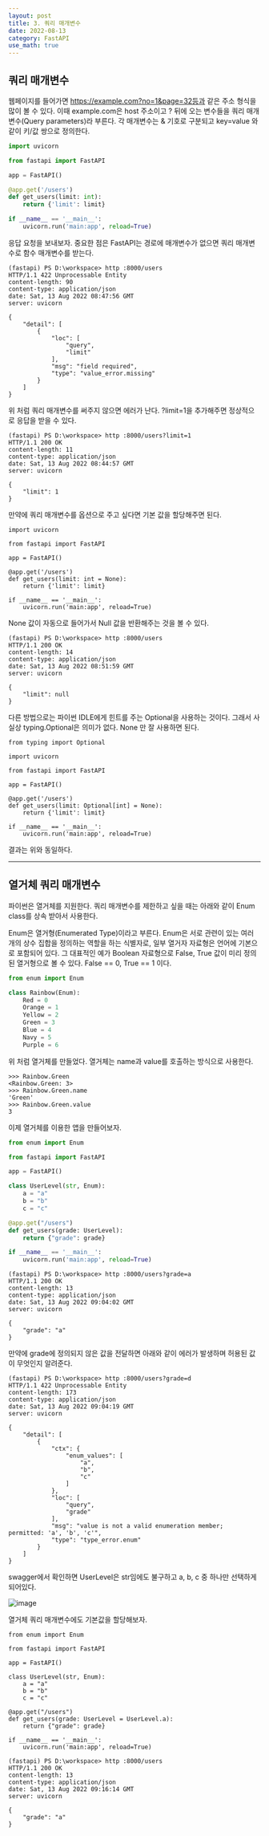 ```yaml
---
layout: post
title: 3. 쿼리 매개변수
date: 2022-08-13
category: FastAPI
use_math: true
---
```



## 쿼리 매개변수 

웹페이지를 들어가면 https://example.com?no=1&page=32등과 같은 주소 형식을 많이 볼 수 있다. 이때 example.com은 host 주소이고 ? 뒤에 오는 변수들을 쿼리 매개변수(Query parameters)라 부른다. 각 매개변수는 & 기호로 구분되고 key=value 와 같이 키/값 쌍으로 정의한다.


```python
import uvicorn

from fastapi import FastAPI

app = FastAPI() 

@app.get('/users')
def get_users(limit: int):
    return {'limit': limit}

if __name__ == '__main__':
    uvicorn.run('main:app', reload=True)
```

응답 요청을 보내보자. 중요한 점은 FastAPI는 경로에 매개변수가 없으면 쿼리 매개변수로 함수 매개변수를 받는다. 

```
(fastapi) PS D:\workspace> http :8000/users
HTTP/1.1 422 Unprocessable Entity
content-length: 90
content-type: application/json
date: Sat, 13 Aug 2022 08:47:56 GMT
server: uvicorn

{
    "detail": [
        {
            "loc": [
                "query",
                "limit"
            ],
            "msg": "field required",
            "type": "value_error.missing"
        }
    ]
}
```

위 처럼 쿼리 매개변수를 써주지 않으면 에러가 난다. ?limit=1을 추가해주면 정상적으로 응답을 받을 수 있다. 

```
(fastapi) PS D:\workspace> http :8000/users?limit=1
HTTP/1.1 200 OK
content-length: 11
content-type: application/json
date: Sat, 13 Aug 2022 08:44:57 GMT
server: uvicorn

{
    "limit": 1
}
```

만약에 쿼리 매개변수를 옵션으로 주고 싶다면 기본 값을 할당해주면 된다. 

```
import uvicorn

from fastapi import FastAPI

app = FastAPI() 

@app.get('/users')
def get_users(limit: int = None):
    return {'limit': limit}

if __name__ == '__main__':
    uvicorn.run('main:app', reload=True)
```

None 값이 자동으로 들어가서 Null 값을 반환해주는 것을 볼 수 있다.  

```
(fastapi) PS D:\workspace> http :8000/users                                       
HTTP/1.1 200 OK
content-length: 14
content-type: application/json
date: Sat, 13 Aug 2022 08:51:59 GMT      
server: uvicorn

{
    "limit": null
}
```

다른 방법으로는 파이썬 IDLE에게 힌트를 주는 Optional을 사용하는 것이다. 그래서 사실상 typing.Optional은 의미가 없다. None 만 잘 사용하면 된다. 

```
from typing import Optional

import uvicorn

from fastapi import FastAPI

app = FastAPI() 

@app.get('/users')
def get_users(limit: Optional[int] = None):
    return {'limit': limit}

if __name__ == '__main__':
    uvicorn.run('main:app', reload=True)
```

결과는 위와 동일하다.

---

## 열거체 쿼리 매개변수 

파이썬은 열거체를 지원한다. 쿼리 매개변수를 제한하고 싶을 때는 아래와 같이 Enum class를 상속 받아서 사용한다. 

Enum은 열거형(Enumerated Type)이라고 부른다. Enum은 서로 관련이 있는 여러 개의 상수 집합을 정의하는 역할을 하는 식별자로, 일부 열거자 자료형은 언어에 기본으로 포함되어 있다. 그 대표적인 예가 Boolean 자료형으로 False, True 값이 미리 정의된 열거형으로 볼 수 있다. False == 0, True == 1 이다.

```python
from enum import Enum

class Rainbow(Enum):
    Red = 0
    Orange = 1
    Yellow = 2
    Green = 3
    Blue = 4
    Navy = 5
    Purple = 6
```

위 처럼 열거체를 만들었다. 열거체는 name과 value를 호출하는 방식으로 사용한다. 

```
>>> Rainbow.Green      
<Rainbow.Green: 3>
>>> Rainbow.Green.name
'Green'
>>> Rainbow.Green.value
3
```

이제 열거체를 이용한 앱을 만들어보자.


```python
from enum import Enum

from fastapi import FastAPI

app = FastAPI()

class UserLevel(str, Enum):
    a = "a"
    b = "b"
    c = "c"

@app.get("/users")
def get_users(grade: UserLevel):
    return {"grade": grade}

if __name__ == '__main__':
    uvicorn.run('main:app', reload=True)
```

```
(fastapi) PS D:\workspace> http :8000/users?grade=a
HTTP/1.1 200 OK
content-length: 13
content-type: application/json
date: Sat, 13 Aug 2022 09:04:02 GMT
server: uvicorn

{
    "grade": "a"
}
```

만약에 grade에 정의되지 않은 값을 전달하면 아래와 같이 에러가 발생하며 허용된 값이 무엇인지 알려준다.

```
(fastapi) PS D:\workspace> http :8000/users?grade=d
HTTP/1.1 422 Unprocessable Entity
content-length: 173
content-type: application/json
date: Sat, 13 Aug 2022 09:04:19 GMT
server: uvicorn

{
    "detail": [
        {
            "ctx": {
                "enum_values": [
                    "a",
                    "b",
                    "c"
                ]
            },
            "loc": [
                "query",
                "grade"
            ],
            "msg": "value is not a valid enumeration member; permitted: 'a', 'b', 'c'",
            "type": "type_error.enum"
        }
    ]
}
```
swagger에서 확인하면 UserLevel은 str임에도 불구하고 a, b, c 중 하나만 선택하게 되어있다. 

![image](https://user-images.githubusercontent.com/61526722/184476996-059ced69-9a6b-4a23-939b-f36f95d28136.png)

열거체 쿼리 매개변수에도 기본값을 할당해보자. 

```
from enum import Enum

from fastapi import FastAPI

app = FastAPI()

class UserLevel(str, Enum):
    a = "a"
    b = "b"
    c = "c"

@app.get("/users")
def get_users(grade: UserLevel = UserLevel.a):
    return {"grade": grade}

if __name__ == '__main__':
    uvicorn.run('main:app', reload=True)
```

```
(fastapi) PS D:\workspace> http :8000/users
HTTP/1.1 200 OK
content-length: 13
content-type: application/json
date: Sat, 13 Aug 2022 09:16:14 GMT
server: uvicorn

{
    "grade": "a"
}
```





